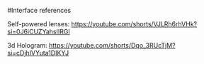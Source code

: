 #Interface references

Self-powered lenses: https://youtube.com/shorts/VJLRh6rhVHk?si=0J6iCUZYahsIIRGl

3d Hologram: https://youtube.com/shorts/Dqo_3RUcTjM?si=cDjhIVYuta1DIKYJ
